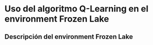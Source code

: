 # Uso del algoritmo Q-Learning en el environment Frozen Lake

## Descripción del environment Frozen Lake

